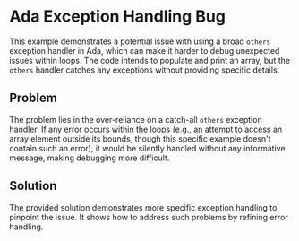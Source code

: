 # Ada Exception Handling Bug
This example demonstrates a potential issue with using a broad `others` exception handler in Ada, which can make it harder to debug unexpected issues within loops. The code intends to populate and print an array, but the `others` handler catches any exceptions without providing specific details.

## Problem
The problem lies in the over-reliance on a catch-all `others` exception handler.  If any error occurs within the loops (e.g., an attempt to access an array element outside its bounds, though this specific example doesn't contain such an error), it would be silently handled without any informative message, making debugging more difficult.

## Solution
The provided solution demonstrates more specific exception handling to pinpoint the issue. It shows how to address such problems by refining error handling.

